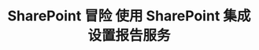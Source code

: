 ---
title: SharePoint 冒险  使用 SharePoint 集成设置报告服务
type: docs
weight: 50
url: /reportingservices/sharepoint-adventures-setting-up-reporting-services-with-sharepoint-integration/
---